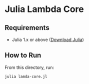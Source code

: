 # Julia Lambda Core

## Requirements

- Julia 1.x or above ([Download Julia](https://julialang.org/downloads/))

## How to Run

From this directory, run:

```sh
julia lamda-core.jl